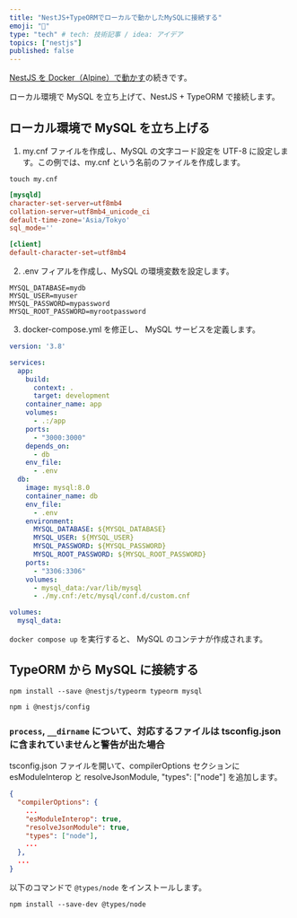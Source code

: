 ```yaml
---
title: "NestJS+TypeORMでローカルで動かしたMySQLに接続する"
emoji: "📘"
type: "tech" # tech: 技術記事 / idea: アイデア
topics: ["nestjs"]
published: false
---
```


[NestJS を Docker（Alpine）で動かす](https://zenn.dev/fjsh/articles/nestjs-docker-alpine)の続きです。

ローカル環境で MySQL を立ち上げて、NestJS + TypeORM で接続します。

## ローカル環境で MySQL を立ち上げる

1. my.cnf ファイルを作成し、MySQL の文字コード設定を UTF-8 に設定します。この例では、my.cnf という名前のファイルを作成します。

```shell
touch my.cnf
```

```txt:my.cnf
[mysqld]
character-set-server=utf8mb4
collation-server=utf8mb4_unicode_ci
default-time-zone='Asia/Tokyo'
sql_mode=''

[client]
default-character-set=utf8mb4
```

2. .env フィアルを作成し、MySQL の環境変数を設定します。

```
MYSQL_DATABASE=mydb
MYSQL_USER=myuser
MYSQL_PASSWORD=mypassword
MYSQL_ROOT_PASSWORD=myrootpassword
```

3. docker-compose.yml を修正し、 MySQL サービスを定義します。

```yml:docker-compose.yml
version: '3.8'

services:
  app:
    build:
      context: .
      target: development
    container_name: app
    volumes:
      - .:/app
    ports:
      - "3000:3000"
    depends_on:
      - db
    env_file:
      - .env
  db:
    image: mysql:8.0
    container_name: db
    env_file:
      - .env
    environment:
      MYSQL_DATABASE: ${MYSQL_DATABASE}
      MYSQL_USER: ${MYSQL_USER}
      MYSQL_PASSWORD: ${MYSQL_PASSWORD}
      MYSQL_ROOT_PASSWORD: ${MYSQL_ROOT_PASSWORD}
    ports:
      - "3306:3306"
    volumes:
      - mysql_data:/var/lib/mysql
      - ./my.cnf:/etc/mysql/conf.d/custom.cnf

volumes:
  mysql_data:
```

`docker compose up` を実行すると、 MySQL のコンテナが作成されます。

## TypeORM から MySQL に接続する

```shell
npm install --save @nestjs/typeorm typeorm mysql
```

```shell
npm i @nestjs/config
```

### `process`, `__dirname` について、対応するファイルは tsconfig.json に含まれていませんと警告が出た場合

tsconfig.json ファイルを開いて、compilerOptions セクションに esModuleInterop と resolveJsonModule, "types": ["node"] を追加します。

```json:tsconfig.json
{
  "compilerOptions": {
    ...
    "esModuleInterop": true,
    "resolveJsonModule": true,
    "types": ["node"],
    ...
  },
  ...
}
```

以下のコマンドで `@types/node` をインストールします。

```shell
npm install --save-dev @types/node
```
